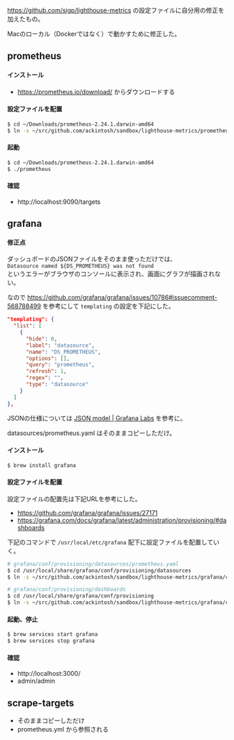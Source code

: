 https://github.com/sigp/lighthouse-metrics の設定ファイルに自分用の修正を加えたもの。

Macのローカル（Dockerではなく）で動かすために修正した。


## prometheus

#### インストール

- https://prometheus.io/download/ からダウンロードする

#### 設定ファイルを配置

```bash
$ cd ~/Downloads/prometheus-2.24.1.darwin-amd64
$ ln -s ~/src/github.com/ackintosh/sandbox/lighthouse-metrics/prometheus.yml prometheus.yml
```

#### 起動

```bash
$ cd ~/Downloads/prometheus-2.24.1.darwin-amd64
$ ./prometheus
```

#### 確認

- http://localhost:9090/targets


## grafana

#### 修正点

ダッシュボードのJSONファイルをそのまま使っただけでは、  
`Datasource named ${DS_PROMETHEUS} was not found`  
というエラーがブラウザのコンソールに表示され、画面にグラフが描画されない。

なので https://github.com/grafana/grafana/issues/10786#issuecomment-568788499 を参考にして `templating` の設定を下記にした。

```json
"templating": {
  "list": [
    {
      "hide": 0,
      "label": "datasource",
      "name": "DS_PROMETHEUS",
      "options": [],
      "query": "prometheus",
      "refresh": 1,
      "regex": "",
      "type": "datasource"
    }
  ]
},
```

JSONの仕様については [JSON model | Grafana Labs](https://grafana.com/docs/grafana/latest/dashboards/json-model/) を参考に。

datasources/prometheus.yaml はそのままコピーしただけ。

#### インストール

```bash
$ brew install grafana
```

#### 設定ファイルを配置

設定ファイルの配置先は下記URLを参考にした。

- https://github.com/grafana/grafana/issues/27171
- https://grafana.com/docs/grafana/latest/administration/provisioning/#dashboards

下記のコマンドで `/usr/local/etc/grafana` 配下に設定ファイルを配置していく。

```bash
# grafana/conf/provisioning/datasources/prometheus.yaml
$ cd /usr/local/share/grafana/conf/provisioning/datasources
$ ln -s ~/src/github.com/ackintosh/sandbox/lighthouse-metrics/grafana/conf/provisioning/datasources/prometheus.yaml prometheus.yaml

# grafana/conf/provisioning/dashboards
$ cd /usr/local/share/grafana/conf/provisioning
$ ln -s ~/src/github.com/ackintosh/sandbox/lighthouse-metrics/grafana/conf/provisioning/dashboards dashboards
```

#### 起動、停止

```bash
$ brew services start grafana
$ brew services stop grafana
```

#### 確認

- http://localhost:3000/
- admin/admin


## scrape-targets

- そのままコピーしただけ
- prometheus.yml から参照される
